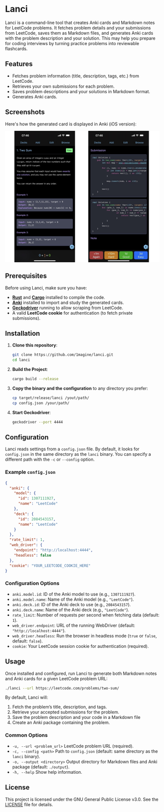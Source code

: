 # Lanci

Lanci is a command-line tool that creates Anki cards and Markdown notes for LeetCode problems. It fetches problem details and your submissions from LeetCode, saves them as Markdown files, and generates Anki cards with the problem description and your solution. This may help you prepare for coding interviews by turning practice problems into reviewable flashcards.

## Features

- Fetches problem information (title, description, tags, etc.) from LeetCode.
- Retrieves your own submissions for each problem.
- Saves problem descriptions and your solutions in Markdown format.
- Generates Anki cards.

## Screenshots

Here's how the generated card is displayed in Anki (iOS version):

![front&back](./assets/screenshots/front_and_back.jpg)

## Prerequisites

Before using Lanci, make sure you have:

- **[Rust](https://www.rust-lang.org/)** and **[Cargo](https://github.com/rust-lang/cargo)** installed to compile the code.
- **[Anki](https://github.com/ankitects/anki)** installed to import and study the generated cards.
- **[Geckodriver](https://github.com/mozilla/geckodriver)** running to allow scraping from LeetCode.
- A valid **LeetCode cookie** for authentication (to fetch private submissions).

## Installation

1. **Clone this repository**:
   
   ```bash
   git clone https://github.com/1magine/lanci.git
   cd lanci

2. **Build the Project**:

   ```bash
   cargo build --release
   ```

3. **Copy the binary and the configuration** to any directory you prefer:

   ```bash
   cp target/release/lanci /yout/path/
   cp config.json /your/path/
   ```

4. **Start Geckodriver**:

   ```bash
   geckodriver --port 4444
   ```

## Configuration

Lanci reads settings from a `config.json` file. By default, it looks for `config.json` in the same directory as the `lanci` binary. You can specify a different path with the `-c` or `--config` option.

### Example `config.json`

```json
{
  "anki": {
    "model": {
      "id": 1307111927,
      "name": "LeetCode"
    },
    "deck": {
      "id": 2084543157,
      "name": "LeetCode"
    }
  },
  "rate_limit": 1,
  "web_driver": {
    "endpoint": "http://localhost:4444",
    "headless": false
  },
  "cookie": "YOUR_LEETCODE_COOKIE_HERE"
}
```

### Configuration Options

- `anki.model.id`: ID of the Anki model to use (e.g., `1307111927`).
- `anki.model.name`: Name of the Anki model (e.g., `"LeetCode"`).
- `anki.deck.id`: ID of the Anki deck to use (e.g., `2084543157`).
- `anki.deck.name`: Name of the Anki deck (e.g., `"LeetCode"`).
- `rate_limit`: Number of requests per second when fetching data (default: `1`).
- `web_driver.endpoint`: URL of the running WebDriver (default: `"http://localhost:4444"`).
- `web_driver.headless`: Run the browser in headless mode (`true` or `false`, default: `false`).
- `cookie`: Your LeetCode session cookie for authentication (required).

## Usage

Once installed and configured, run Lanci to generate both Markdown notes and Anki cards for a given LeetCode problem URL:

```bash
./lanci --url https://leetcode.com/problems/two-sum/
```

By default, Lanci will:

1. Fetch the problem’s title, description, and tags.
2. Retrieve your accepted submissions for the problem.
3. Save the problem description and your code in a Markdown file
4. Create an Anki package containing the problem.

### Common Options

- `-u, --url <problem_url>`
   LeetCode problem URL (required).
- `-c, --config <path>`
   Path to `config.json` (default: same directory as the `lanci` binary).
- `-o, --output <directory>`
   Output directory for Markdown files and Anki package (default: `./output`).
- `-h, --help`
   Show help information.

## License

This project is licensed under the GNU General Public License v3.0.
See the [LICENSE](./LICENSE) file for details.
